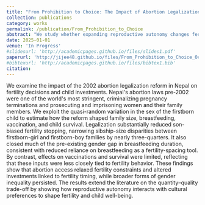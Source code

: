 ```yaml
---
title: "From Prohibition to Choice: The Impact of Abortion Legalization on Fertility and Child Investments in Nepal"
collection: publications
category: works
permalink: /publication/From_Prohibition_to_Choice
abstract: "We study whether expanding reproductive autonomy changes fertility and early-life investments in a son-preferring society, in the context of Nepal’s 2002 abortion legalization. Using a triple-difference-in-differences design comparing girls and boys across firstborn-sex families before and after the reform, we find that the abortion legalization substantially reduced son-biased fertility stopping: the sibship-size gap between firstborn-girl and firstborn-boy families fell by nearly three-quarters. In terms of investments, daughters in firstborn-girl families gained about two months of breastfeeding, closing most of the pre-existing deficit, also consistent with reduced reliance on breastfeeding as a birth spacing tool. Effects on vaccination and under-five survival were limited, aligning with these inputs being less tied to fertility timing. Abortion access, therefore, relaxed fertility constraints and shifted investments on the birth spacing sensitive margin."
date: 2025-01-01
venue: 'In Progress'
#slidesurl: 'http://academicpages.github.io/files/slides1.pdf'
paperurl: 'http://jijee48.github.io/files/From_Prohibition_to_Choice_Oct2.pdf'
#bibtexurl: 'http://academicpages.github.io/files/bibtex1.bib'
citation: 
---
```


We examine the impact of the 2002 abortion legalization reform in Nepal on fertility decisions and child investments. Nepal's abortion laws pre-2002 were one of the world's most stringent, criminalizing pregnancy terminations and prosecuting and imprisoning women and their family members. We exploit the quasi-random variation in the sex of the firstborn child to estimate how the reform shaped family size, breastfeeding, vaccination, and child survival. Legalization substantially reduced son-biased fertility stopping, narrowing sibship-size disparities between firstborn-girl and firstborn-boy families by nearly three-quarters. It also closed much of the pre-existing gender gap in breastfeeding duration, consistent with reduced reliance on breastfeeding as a fertility-spacing tool. By contrast, effects on vaccinations and survival were limited, reflecting that these inputs were less closely tied to fertility behavior. These findings show that abortion access relaxed fertility constraints and altered investments linked to fertility timing, while broader forms of gender inequality persisted. The results extend the literature on the quantity–quality trade-off by showing how reproductive autonomy interacts with cultural preferences to shape fertility and child well-being.










